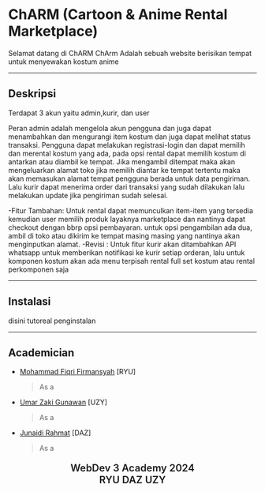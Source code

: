 # ChARM (Cartoon &amp; Anime Rental Marketplace)

Selamat datang di ChARM 
ChArm Adalah sebuah website berisikan tempat untuk menyewakan kostum anime

---

## Deskripsi

Terdapat 3 akun yaitu admin,kurir, dan user

Peran admin adalah mengelola akun pengguna dan juga dapat menambahkan dan mengurangi item kostum dan juga dapat melihat status transaksi.
Pengguna dapat melakukan registrasi-login dan dapat memilih dan merental kostum yang ada, pada opsi rental dapat memilih kostum di antarkan atau diambil ke tempat. Jika mengambil ditempat maka akan mengeluarkan alamat toko  jika memilih diantar ke tempat tertentu maka akan memasukan alamat tempat pengguna berada untuk data pengiriman.
Lalu kurir dapat menerima order dari transaksi yang sudah dilakukan lalu melakukan update jika pengiriman sudah selesai.

-Fitur Tambahan: Untuk rental dapat memunculkan item-item yang tersedia kemudian user memilih produk layaknya marketplace dan nantinya dapat checkout dengan bbrp opsi pembayaran.
untuk opsi pengambilan ada dua, ambil di toko atau dikirim ke tempat masing masing yang nantinya akan menginputkan alamat.
-Revisi : Untuk fitur kurir akan ditambahkan API whatsapp untuk memberikan notifikasi ke kurir setiap orderan, lalu untuk komponen kostum akan ada menu terpisah rental full set kostum atau rental perkomponen saja

---

## Instalasi

disini tutoreal penginstalan

---

## Academician

- [Mohammad Fiqri Firmansyah](https://github.com/TakanashaTaryu) [RYU]
  > As a
- [Umar Zaki Gunawan](https://github.com/marzkigun27) [UZY]
  > As a
- [Junaidi Rahmat](https://github.com/DrealGea) [DAZ]
  > As a

<div align="center">
  <p style="font-size: 20px; font-weight: 600; text-align: center;">WebDev 3 Academy 2024 <br> RYU DAZ UZY </p>
</div>
